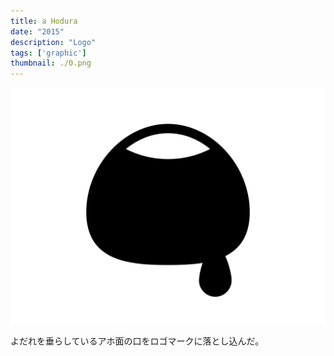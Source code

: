 ```yaml
---
title: a Hodura
date: "2015"
description: "Logo"
tags: ['graphic']
thumbnail: ./0.png
---
```


![1](./1.png)

よだれを垂らしているアホ面の口をロゴマークに落とし込んだ。
